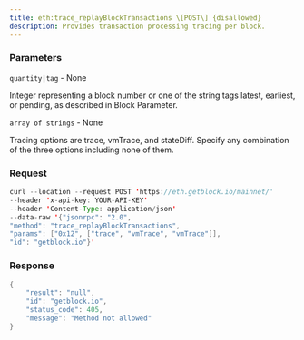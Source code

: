 ```yaml
---
title: eth:trace_replayBlockTransactions \[POST\] {disallowed}
description: Provides transaction processing tracing per block.
---
```


### Parameters


`quantity|tag` - None

Integer representing a block number or one of the string tags latest,
earliest, or pending, as described in Block Parameter.

`array of strings` - None

Tracing options are trace, vmTrace, and stateDiff. Specify any
combination of the three options including none of them.

### Request

``` java
curl --location --request POST 'https://eth.getblock.io/mainnet/' 
--header 'x-api-key: YOUR-API-KEY' 
--header 'Content-Type: application/json' 
--data-raw '{"jsonrpc": "2.0",
"method": "trace_replayBlockTransactions",
"params": ["0x12", ["trace", "vmTrace", "vmTrace"]],
"id": "getblock.io"}'
```

###  Response

``` java
{
    "result": "null",
    "id": "getblock.io",
    "status_code": 405,
    "message": "Method not allowed"
}
```

